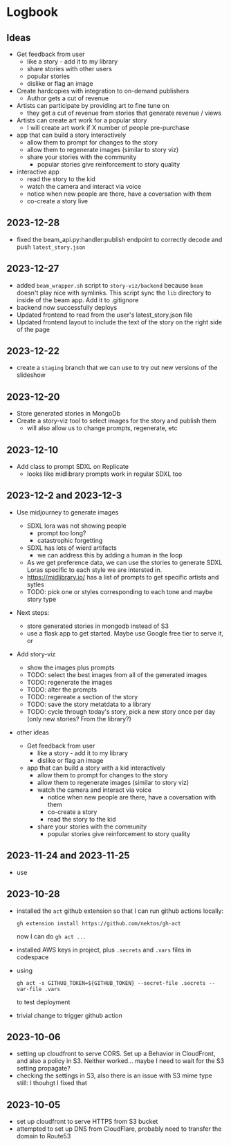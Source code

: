 # Logbook

## Ideas

  * Get feedback from user
    * like a story - add it to my library
    * share stories with other users
    * popular stories
    * dislike or flag an image
  * Create hardcopies with integration to on-demand publishers
    * Author gets a cut of revenue
  * Artists can participate by providing art to fine tune on
    * they get a cut of revenue from stories that generate revenue / views
  * Artists can create art work for a popular story
    * I will create art work if X number of people pre-purchase
  * app that can build a story interactively
    * allow them to prompt for changes to the story
    * allow them to regenerate images (similar to story viz)
    * share your stories with the community
      * popular stories give reinforcement to story quality
  * interactive app
    * read the story to the kid
    * watch the camera and interact via voice
    * notice when new people are there, have a coversation with them
    * co-create a story live

## 2023-12-28
* fixed the beam_api.py:handler:publish endpoint to correctly decode and push
`latest_story.json`

## 2023-12-27

* added `beam_wrapper.sh` script to `story-viz/backend` because `beam` doesn't play nice with
  symlinks.  This script sync the `lib` directory to inside of the beam app. Add it to .gitignore
* backend now successfully deploys
* Updated frontend to read from the user's latest_story.json file
* Updated frontend layout to include the text of the story on the right side of the page

## 2023-12-22

* create a `staging` branch that we can use to try out new versions of the slideshow

## 2023-12-20

* Store generated stories in MongoDb
* Create a story-viz tool to select images for the story and publish them
  * will also allow us to change prompts, regenerate, etc 

## 2023-12-10

* Add class to prompt SDXL on Replicate
  * looks like midlibrary prompts work in regular SDXL too

## 2023-12-2 and 2023-12-3

* Use midjourney to generate images
  * SDXL lora was not showing people
    * prompt too long?
    * catastrophic forgetting
  * SDXL has lots of wierd artifacts
    * we can address this by adding a human in the loop
  * As we get preference data, we can use the stories to generate SDXL Loras specific
    to each style we are intersted in.
  * https://midlibrary.io/ has a list of prompts to get specific artists and sytles
  * TODO: pick one or styles corresponding to each tone and maybe story type

* Next steps:
  * store generated stories in mongodb instead of S3
  * use a flask app to get started.  Maybe use Google free tier to serve it, or 

* Add story-viz
  * show the images plus prompts
  * TODO: select the best images from all of the generated images
  * TODO: regenerate the images
  * TODO: alter the prompts
  * TODO: regereate a section of the story
  * TODO: save the story metatdata to a library
  * TODO: cycle through today's story, pick a new story once per day (only new stories?  From the library?)

* other ideas
  * Get feedback from user
    * like a story - add it to my library
    * dislike or flag an image
  * app that can build a story with a kid interactively
    * allow them to prompt for changes to the story
    * allow them to regenerate images (similar to story viz)
    * watch the camera and interact via voice
      * notice when new people are there, have a coversation with them
      * co-create a story
      * read the story to the kid
    * share your stories with the community
      * popular stories give reinforcement to story quality

## 2023-11-24 and 2023-11-25

 * use 

## 2023-10-28

* installed the `act` github extension so that I can run github actions locally:
    
    ```
    gh extension install https://github.com/nektos/gh-act
    ```
    
    now I can do `gh act ...`
* installed AWS keys in project, plus `.secrets` and `.vars` files in codespace
* using 
    ```
    gh act -s GITHUB_TOKEN=${GITHUB_TOKEN} --secret-file .secrets --var-file .vars
    ```
    to test deployment
* trivial change to trigger github action

## 2023-10-06
- setting up cloudfront to serve CORS.  Set up a Behavior in CloudFront, and also a policy in S3.  Neither worked... maybe I need to wait for the S3 setting propagate?
- checking the settings in S3, also there is an issue with S3 mime type still: I thouhgt I fixed that

## 2023-10-05
- set up cloudfront to serve HTTPS from S3 bucket
- attempted to set up DNS from CloudFlare, probably need to transfer the domain to Route53
